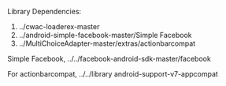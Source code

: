 Library Dependencies: 
1. ../cwac-loaderex-master
2. ../android-simple-facebook-master/Simple Facebook
3. ../MultiChoiceAdapter-master/extras/actionbarcompat

Simple Facebook, 
../../facebook-android-sdk-master/facebook

For actionbarcompat, 
../../library 
android-support-v7-appcompat
